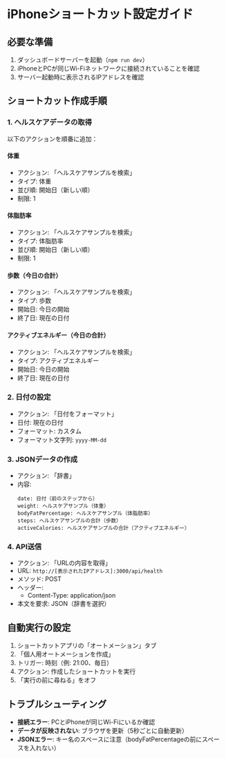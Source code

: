 # iPhoneショートカット設定ガイド

## 必要な準備
1. ダッシュボードサーバーを起動（`npm run dev`）
2. iPhoneとPCが同じWi-Fiネットワークに接続されていることを確認
3. サーバー起動時に表示されるIPアドレスを確認

## ショートカット作成手順

### 1. ヘルスケアデータの取得

以下のアクションを順番に追加：

#### 体重
- アクション: 「ヘルスケアサンプルを検索」
- タイプ: 体重
- 並び順: 開始日（新しい順）
- 制限: 1

#### 体脂肪率
- アクション: 「ヘルスケアサンプルを検索」
- タイプ: 体脂肪率
- 並び順: 開始日（新しい順）
- 制限: 1

#### 歩数（今日の合計）
- アクション: 「ヘルスケアサンプルを検索」
- タイプ: 歩数
- 開始日: 今日の開始
- 終了日: 現在の日付

#### アクティブエネルギー（今日の合計）
- アクション: 「ヘルスケアサンプルを検索」
- タイプ: アクティブエネルギー
- 開始日: 今日の開始
- 終了日: 現在の日付

### 2. 日付の設定

- アクション: 「日付をフォーマット」
- 日付: 現在の日付
- フォーマット: カスタム
- フォーマット文字列: `yyyy-MM-dd`

### 3. JSONデータの作成

- アクション: 「辞書」
- 内容:
  ```
  date: 日付（前のステップから）
  weight: ヘルスケアサンプル（体重）
  bodyFatPercentage: ヘルスケアサンプル（体脂肪率）
  steps: ヘルスケアサンプルの合計（歩数）
  activeCalories: ヘルスケアサンプルの合計（アクティブエネルギー）
  ```

### 4. API送信

- アクション: 「URLの内容を取得」
- URL: `http://[表示されたIPアドレス]:3000/api/health`
- メソッド: POST
- ヘッダー:
  - Content-Type: application/json
- 本文を要求: JSON（辞書を選択）

## 自動実行の設定

1. ショートカットアプリの「オートメーション」タブ
2. 「個人用オートメーションを作成」
3. トリガー: 時刻（例: 21:00、毎日）
4. アクション: 作成したショートカットを実行
5. 「実行の前に尋ねる」をオフ

## トラブルシューティング

- **接続エラー**: PCとiPhoneが同じWi-Fiにいるか確認
- **データが反映されない**: ブラウザを更新（5秒ごとに自動更新）
- **JSONエラー**: キー名のスペースに注意（bodyFatPercentageの前にスペースを入れない）